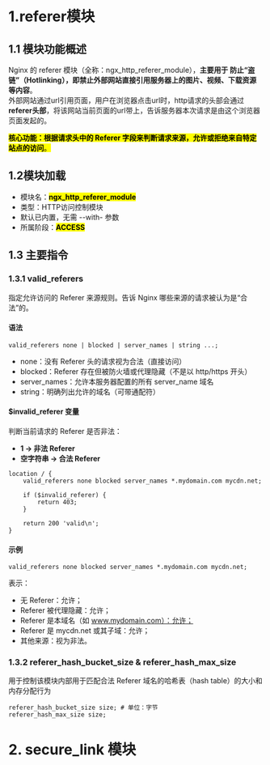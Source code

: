 # 1.referer模块
## 1.1 模块功能概述
Nginx 的 referer 模块（全称：ngx_http_referer_module），**主要用于 防止“盗链”（Hotlinking），即禁止外部网站直接引用服务器上的图片、视频、下载资源等内容**。<br>
外部网站通过url引用页面，用户在浏览器点击url时，http请求的头部会通过**referer头部**，将该网站当前页面的url带上，告诉服务器本次请求是由这个浏览器页面发起的。<br>

<mark>**核心功能：根据请求头中的 Referer 字段来判断请求来源，允许或拒绝来自特定站点的访问**。</mark>




## 1.2模块加载
- 模块名：<mark>**ngx_http_referer_module**</mark>
- 类型：HTTP访问控制模块
- 默认已内置，无需 --with- 参数
- 所属阶段：<mark>**ACCESS**</mark>


## 1.3 主要指令

### 1.3.1 valid_referers
指定允许访问的 Referer 来源规则。告诉 Nginx 哪些来源的请求被认为是“合法”的。

#### 语法

```nginx
valid_referers none | blocked | server_names | string ...;
```
- none：没有 Referer 头的请求视为合法（直接访问）
- blocked：Referer 存在但被防火墙或代理隐藏（不是以 http/https 开头）
- server_names：允许本服务器配置的所有 server_name 域名
- string：明确列出允许的域名（可带通配符）

#### $invalid_referer 变量
判断当前请求的 Referer 是否非法：
- **1 → 非法 Referer**
- **空字符串 → 合法 Referer**

```nginx
location / {
    valid_referers none blocked server_names *.mydomain.com mycdn.net;

    if ($invalid_referer) {
        return 403;
    }

    return 200 'valid\n';
}
```
#### 示例
```nginx
valid_referers none blocked server_names *.mydomain.com mycdn.net;
```
表示：
- 无 Referer：允许；
- Referer 被代理隐藏：允许；
- Referer 是本域名（如 www.mydomain.com）：允许；
- Referer 是 mycdn.net 或其子域：允许；
- 其他来源：视为非法。




### 1.3.2 referer_hash_bucket_size & referer_hash_max_size
用于控制该模块内部用于匹配合法 Referer 域名的哈希表（hash table）的大小和内存分配行为
```nginx
referer_hash_bucket_size size; # 单位：字节
referer_hash_max_size size;
```


# 2. secure_link 模块

